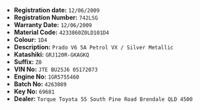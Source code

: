 * **Registration date:** `12/06/2009`
* **Registration Number:** `742LSG`
* **Warranty Date:** `12/06/2009`
* **Material Code:** `4233860Z0LD101D4`
* **Colour:** `1D4`
* **Description:** `Prado V6 5A Petrol VX / Silver Metallic`
* **Katashiki:** `GRJ120R-GKAGKQ`
* **Suffix:** `Z0`
* **VIN No:** `JTE BU25J6 05172073`
* **Engine No:** `1GR5755460`
* **Batch No:** `4263089`
* **Key No:** `69681`
* **Dealer:** `Torque Toyota 55 South Pine Road Brendale QLD 4500`
